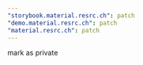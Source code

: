 ```yaml
---
"storybook.material.resrc.ch": patch
"demo.material.resrc.ch": patch
"material.resrc.ch": patch
---
```


mark as private
